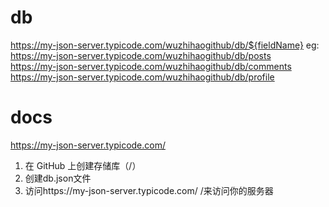# db
https://my-json-server.typicode.com/wuzhihaogithub/db/${fieldName}
eg:
  https://my-json-server.typicode.com/wuzhihaogithub/db/posts  
  https://my-json-server.typicode.com/wuzhihaogithub/db/comments  
  https://my-json-server.typicode.com/wuzhihaogithub/db/profile  
  
# docs
https://my-json-server.typicode.com/

1. 在 GitHub 上创建存储库（<your-username>/<your-repo>）
2. 创建db.json文件
3. 访问https://my-json-server.typicode.com/ <your-username>/<your-repo>来访问你的服务器
